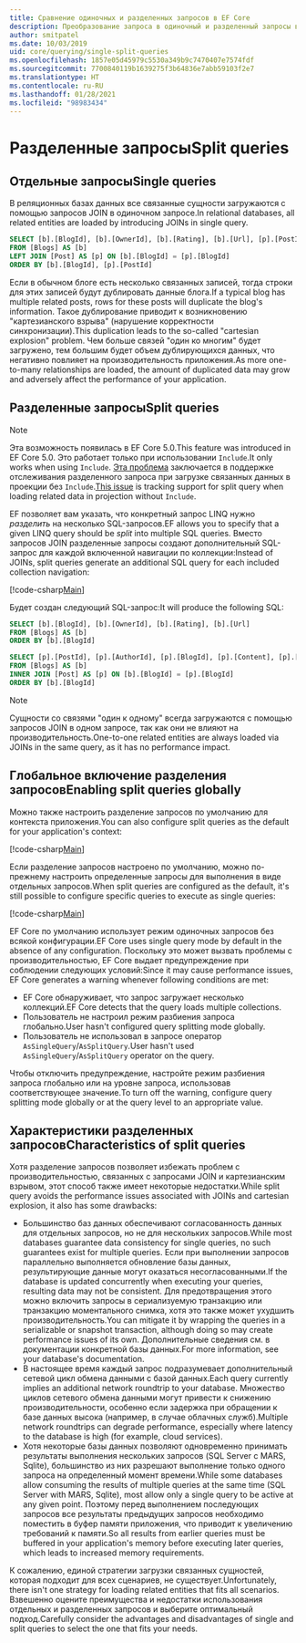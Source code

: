 ```yaml
---
title: Сравнение одиночных и разделенных запросов в EF Core
description: Преобразование запроса в одиночный и разделенный запросы в SQL с помощью Entity Framework Core
author: smitpatel
ms.date: 10/03/2019
uid: core/querying/single-split-queries
ms.openlocfilehash: 1857e05d45979c5530a349b9c7470407e7574fdf
ms.sourcegitcommit: 7700840119b1639275f3b64836e7abb59103f2e7
ms.translationtype: HT
ms.contentlocale: ru-RU
ms.lasthandoff: 01/28/2021
ms.locfileid: "98983434"
---
```

# <a name="split-queries"></a><span data-ttu-id="7370d-103">Разделенные запросы</span><span class="sxs-lookup"><span data-stu-id="7370d-103">Split queries</span></span>

## <a name="single-queries"></a><span data-ttu-id="7370d-104">Отдельные запросы</span><span class="sxs-lookup"><span data-stu-id="7370d-104">Single queries</span></span>

<span data-ttu-id="7370d-105">В реляционных базах данных все связанные сущности загружаются с помощью запросов JOIN в одиночном запросе.</span><span class="sxs-lookup"><span data-stu-id="7370d-105">In relational databases, all related entities are loaded by introducing JOINs in single query.</span></span>

```sql
SELECT [b].[BlogId], [b].[OwnerId], [b].[Rating], [b].[Url], [p].[PostId], [p].[AuthorId], [p].[BlogId], [p].[Content], [p].[Rating], [p].[Title]
FROM [Blogs] AS [b]
LEFT JOIN [Post] AS [p] ON [b].[BlogId] = [p].[BlogId]
ORDER BY [b].[BlogId], [p].[PostId]
```

<span data-ttu-id="7370d-106">Если в обычном блоге есть несколько связанных записей, тогда строки для этих записей будут дублировать данные блога.</span><span class="sxs-lookup"><span data-stu-id="7370d-106">If a typical blog has multiple related posts, rows for these posts will duplicate the blog's information.</span></span> <span data-ttu-id="7370d-107">Такое дублирование приводит к возникновению "картезианского взрыва" (нарушение корректности синхронизации).</span><span class="sxs-lookup"><span data-stu-id="7370d-107">This duplication leads to the so-called "cartesian explosion" problem.</span></span> <span data-ttu-id="7370d-108">Чем больше связей "один ко многим" будет загружено, тем большим будет объем дублирующихся данных, что негативно повлияет на производительность приложения.</span><span class="sxs-lookup"><span data-stu-id="7370d-108">As more one-to-many relationships are loaded, the amount of duplicated data may grow and adversely affect the performance of your application.</span></span>

## <a name="split-queries"></a><span data-ttu-id="7370d-109">Разделенные запросы</span><span class="sxs-lookup"><span data-stu-id="7370d-109">Split queries</span></span>

> [!NOTE]
> <span data-ttu-id="7370d-110">Эта возможность появилась в EF Core 5.0.</span><span class="sxs-lookup"><span data-stu-id="7370d-110">This feature was introduced in EF Core 5.0.</span></span> <span data-ttu-id="7370d-111">Это работает только при использовании `Include`.</span><span class="sxs-lookup"><span data-stu-id="7370d-111">It only works when using `Include`.</span></span> <span data-ttu-id="7370d-112">[Эта проблема](https://github.com/dotnet/efcore/issues/21234) заключается в поддержке отслеживания разделенного запроса при загрузке связанных данных в проекции без `Include`.</span><span class="sxs-lookup"><span data-stu-id="7370d-112">[This issue](https://github.com/dotnet/efcore/issues/21234) is tracking support for split query when loading related data in projection without `Include`.</span></span>

<span data-ttu-id="7370d-113">EF позволяет вам указать, что конкретный запрос LINQ нужно *разделить* на несколько SQL-запросов.</span><span class="sxs-lookup"><span data-stu-id="7370d-113">EF allows you to specify that a given LINQ query should be *split* into multiple SQL queries.</span></span> <span data-ttu-id="7370d-114">Вместо запросов JOIN разделенные запросы создают дополнительный SQL-запрос для каждой включенной навигации по коллекции:</span><span class="sxs-lookup"><span data-stu-id="7370d-114">Instead of JOINs, split queries generate an additional SQL query for each included collection navigation:</span></span>

[!code-csharp[Main](../../../samples/core/Querying/RelatedData/Program.cs?name=AsSplitQuery&highlight=5)]

<span data-ttu-id="7370d-115">Будет создан следующий SQL-запрос:</span><span class="sxs-lookup"><span data-stu-id="7370d-115">It will produce the following SQL:</span></span>

```sql
SELECT [b].[BlogId], [b].[OwnerId], [b].[Rating], [b].[Url]
FROM [Blogs] AS [b]
ORDER BY [b].[BlogId]

SELECT [p].[PostId], [p].[AuthorId], [p].[BlogId], [p].[Content], [p].[Rating], [p].[Title], [b].[BlogId]
FROM [Blogs] AS [b]
INNER JOIN [Post] AS [p] ON [b].[BlogId] = [p].[BlogId]
ORDER BY [b].[BlogId]
```

> [!NOTE]
> <span data-ttu-id="7370d-116">Сущности со связями "один к одному" всегда загружаются с помощью запросов JOIN в одном запросе, так как они не влияют на производительность.</span><span class="sxs-lookup"><span data-stu-id="7370d-116">One-to-one related entities are always loaded via JOINs in the same query, as it has no performance impact.</span></span>

## <a name="enabling-split-queries-globally"></a><span data-ttu-id="7370d-117">Глобальное включение разделения запросов</span><span class="sxs-lookup"><span data-stu-id="7370d-117">Enabling split queries globally</span></span>

<span data-ttu-id="7370d-118">Можно также настроить разделение запросов по умолчанию для контекста приложения.</span><span class="sxs-lookup"><span data-stu-id="7370d-118">You can also configure split queries as the default for your application's context:</span></span>

[!code-csharp[Main](../../../samples/core/Querying/RelatedData/SplitQueriesBloggingContext.cs?name=QuerySplittingBehaviorSplitQuery&highlight=6)]

<span data-ttu-id="7370d-119">Если разделение запросов настроено по умолчанию, можно по-прежнему настроить определенные запросы для выполнения в виде отдельных запросов.</span><span class="sxs-lookup"><span data-stu-id="7370d-119">When split queries are configured as the default, it's still possible to configure specific queries to execute as single queries:</span></span>

[!code-csharp[Main](../../../samples/core/Querying/RelatedData/Program.cs?name=AsSingleQuery&highlight=5)]

<span data-ttu-id="7370d-120">EF Core по умолчанию использует режим одиночных запросов без всякой конфигурации.</span><span class="sxs-lookup"><span data-stu-id="7370d-120">EF Core uses single query mode by default in the absence of any configuration.</span></span> <span data-ttu-id="7370d-121">Поскольку это может вызвать проблемы с производительностью, EF Core выдает предупреждение при соблюдении следующих условий:</span><span class="sxs-lookup"><span data-stu-id="7370d-121">Since it may cause performance issues, EF Core generates a warning whenever following conditions are met:</span></span>

- <span data-ttu-id="7370d-122">EF Core обнаруживает, что запрос загружает несколько коллекций.</span><span class="sxs-lookup"><span data-stu-id="7370d-122">EF Core detects that the query loads multiple collections.</span></span>
- <span data-ttu-id="7370d-123">Пользователь не настроил режим разбиения запроса глобально.</span><span class="sxs-lookup"><span data-stu-id="7370d-123">User hasn't configured query splitting mode globally.</span></span>
- <span data-ttu-id="7370d-124">Пользователь не использовал в запросе оператор `AsSingleQuery`/`AsSplitQuery`.</span><span class="sxs-lookup"><span data-stu-id="7370d-124">User hasn't used `AsSingleQuery`/`AsSplitQuery` operator on the query.</span></span>

<span data-ttu-id="7370d-125">Чтобы отключить предупреждение, настройте режим разбиения запроса глобально или на уровне запроса, использовав соответствующее значение.</span><span class="sxs-lookup"><span data-stu-id="7370d-125">To turn off the warning, configure query splitting mode globally or at the query level to an appropriate value.</span></span>

## <a name="characteristics-of-split-queries"></a><span data-ttu-id="7370d-126">Характеристики разделенных запросов</span><span class="sxs-lookup"><span data-stu-id="7370d-126">Characteristics of split queries</span></span>

<span data-ttu-id="7370d-127">Хотя разделение запросов позволяет избежать проблем с производительностью, связанных с запросами JOIN и картезианским взрывом, этот способ также имеет некоторые недостатки.</span><span class="sxs-lookup"><span data-stu-id="7370d-127">While split query avoids the performance issues associated with JOINs and cartesian explosion, it also has some drawbacks:</span></span>

- <span data-ttu-id="7370d-128">Большинство баз данных обеспечивают согласованность данных для отдельных запросов, но не для нескольких запросов.</span><span class="sxs-lookup"><span data-stu-id="7370d-128">While most databases guarantee data consistency for single queries, no such guarantees exist for multiple queries.</span></span> <span data-ttu-id="7370d-129">Если при выполнении запросов параллельно выполняется обновление базы данных, результирующие данные могут оказаться несогласованными.</span><span class="sxs-lookup"><span data-stu-id="7370d-129">If the database is updated concurrently when executing your queries, resulting data may not be consistent.</span></span> <span data-ttu-id="7370d-130">Для предотвращения этого можно включить запросы в сериализуемую транзакцию или транзакцию моментального снимка, хотя это также может ухудшить производительность.</span><span class="sxs-lookup"><span data-stu-id="7370d-130">You can mitigate it by wrapping the queries in a serializable or snapshot transaction, although doing so may create performance issues of its own.</span></span> <span data-ttu-id="7370d-131">Дополнительные сведения см. в документации конкретной базы данных.</span><span class="sxs-lookup"><span data-stu-id="7370d-131">For more information, see your database's documentation.</span></span>
- <span data-ttu-id="7370d-132">В настоящее время каждый запрос подразумевает дополнительный сетевой цикл обмена данными с базой данных.</span><span class="sxs-lookup"><span data-stu-id="7370d-132">Each query currently implies an additional network roundtrip to your database.</span></span> <span data-ttu-id="7370d-133">Множество циклов сетевого обмена данными могут привести к снижению производительности, особенно если задержка при обращении к базе данных высока (например, в случае облачных служб).</span><span class="sxs-lookup"><span data-stu-id="7370d-133">Multiple network roundtrips can degrade performance, especially where latency to the database is high (for example, cloud services).</span></span>
- <span data-ttu-id="7370d-134">Хотя некоторые базы данных позволяют одновременно принимать результаты выполнения нескольких запросов (SQL Server с MARS, Sqlite), большинство из них разрешают выполнение только одного запроса на определенный момент времени.</span><span class="sxs-lookup"><span data-stu-id="7370d-134">While some databases allow consuming the results of multiple queries at the same time (SQL Server with MARS, Sqlite), most allow only a single query to be active at any given point.</span></span> <span data-ttu-id="7370d-135">Поэтому перед выполнением последующих запросов все результаты предыдущих запросов необходимо поместить в буфер памяти приложения, что приводит к увеличению требований к памяти.</span><span class="sxs-lookup"><span data-stu-id="7370d-135">So all results from earlier queries must be buffered in your application's memory before executing later queries, which leads to increased memory requirements.</span></span>

<span data-ttu-id="7370d-136">К сожалению, единой стратегии загрузки связанных сущностей, которая подходит для всех сценариев, не существует.</span><span class="sxs-lookup"><span data-stu-id="7370d-136">Unfortunately, there isn't one strategy for loading related entities that fits all scenarios.</span></span> <span data-ttu-id="7370d-137">Взвешенно оцените преимущества и недостатки использования отдельных и разделенных запросов и выберите оптимальный подход.</span><span class="sxs-lookup"><span data-stu-id="7370d-137">Carefully consider the advantages and disadvantages of single and split queries to select the one that fits your needs.</span></span>
